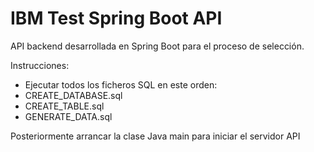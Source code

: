 # IBM Test Spring Boot API
API backend desarrollada en Spring Boot para el proceso de selección.

Instrucciones:
- Ejecutar todos los ficheros SQL en este orden:
- CREATE_DATABASE.sql
- CREATE_TABLE.sql
- GENERATE_DATA.sql

Posteriormente arrancar la clase Java main para iniciar el servidor API
